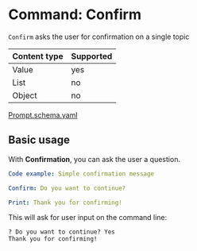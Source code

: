 # Command: Confirm

`Confirm` asks the user for confirmation on a single topic

| Content type | Supported |
|--------------|-----------|
| Value        | yes       |
| List         | no        |
| Object       | no        |

[Prompt.schema.yaml](schema/Prompt.schema.yaml)

## Basic usage

With **Confirmation**, you can ask the user a question.

<!-- yaml instacli before
Stock answers:
  Do you want to continue?: "Yes"
-->

```yaml instacli
Code example: Simple confirmation message

Confirm: Do you want to continue?

Print: Thank you for confirming!
```

This will ask for user input on the command line:

```commandline
? Do you want to continue? Yes
Thank you for confirming!
```